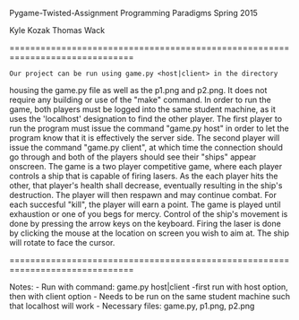 Pygame-Twisted-Assignment
Programming Paradigms
Spring 2015

Kyle Kozak
Thomas Wack

==============================================================================

	Our project can be run using game.py <host|client> in the directory 
housing the game.py file as well as the p1.png and p2.png. It does not 
require any building or use of the "make" command. In order to run the game,
both players must be logged into the same student machine, as it uses the 
'localhost' designation to find the other player.  The first player to run the 
program must issue the command "game.py host" in order to let the program know
that it is effectively the server side.  The second player will issue the 
command "game.py client", at which time the connection should go through and
both of the players should see their "ships" appear onscreen.
	The game is a two player competitive game, where each player controls a 
ship that is capable of firing lasers.  As the each player hits the other,
that player's health shall decrease, eventually resulting in the ship's 
destruction.  The player will then respawn and may continue combat.  For each
succesful "kill", the player will earn a point.  The game is played until 
exhaustion or one of you begs for mercy. 
	Control of the ship's movement is done by pressing the arrow keys on the 
keyboard. Firing the laser is done by clicking the mouse at the location on 
screen you wish to aim at.  The ship will rotate to face the cursor.

==============================================================================

Notes: 
	- Run with command: game.py host|client
		-first run with host option, then with client option
	- Needs to be run on the same student machine such that localhost will work
	- Necessary files: game.py, p1.png, p2.png